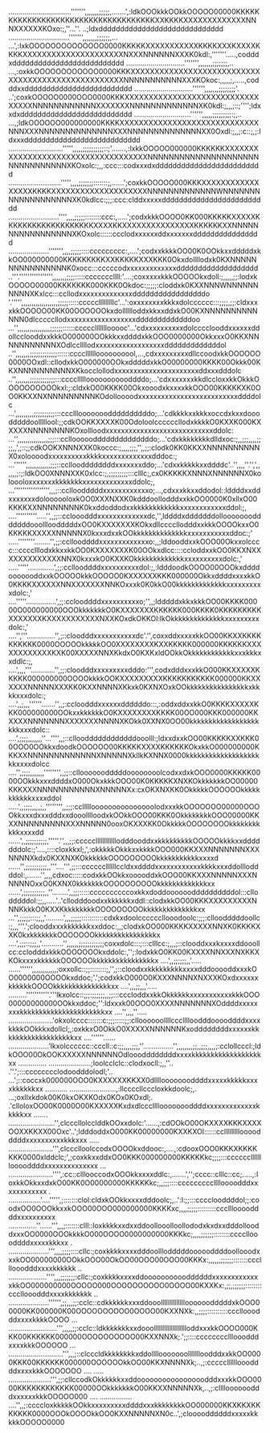 ...............................''''''',,,,,,,;;;;;,.......',:ldkOOOkkkOOkkOOOOO00000KKKKKKKKKKKKKKKKKKKKKKKKKKKKKKKKKKKKXXKKKKXXXXXXXXXXXXXNNNXXXXXXKOxo:;,''...''.  ..;ldxddddddddddddddddddddddddddddd
..............................''''''',,,,,,,;;;;;;,... ...',:lxkOOOOOOOOOOOOOO0000KKKKKXXXXXXXXXXXKKKKXXXKXXXXKKKKXXXXXXXXXXXXXXXXXXXXXNXXXNNNNNNXXXK0kdl:,'''''''.....,codddxdddddddddddddddddddddddddd
.............................''''''',,,,,,,;;;;;;;,..   ...,:oxkkOOOOOOOOOOOO0000KKKXXXXXXXXXXXXXXXXXXXXXXXXXXXXXXXXXXXXXXXXXXXXXXXXXXXNNNNNNNNNNNXXXKOkoc:,,,,,;,.....,codddxxddddddddddddddddddddddddd
.............................'''''',,,,,,,;;;;;;;;'.    ..';coxkOOOOO0000OOO0000KKKXXXXXXXXXXXXXXXXXXXXXXXXXXXXXXXXXNNNNNNNNNNNNXXXXXXXNNNNNNNNNNNNNXK0kdl:;,,,;::;'''';ldxxdxdddddddddddddddddddddddddd
............................'''''',,,,,;;;;;;;;;:;,..  ...,;ldkOOOOOO000000000KKKKXXXXXXXXXXXXXXXXXXXXXXXXXXXXXNNNXXXNNNNNNNNNNNNNNXXXNNNNNNNNNNNNNNXX0Oxdl:;,,;:c::;,;:ldxxxddddddddddddddddddddddddddd
...........................''''',,,,,;;;;;;;;;;::;'.......,:lxkkOOOOO000000KKKKKKXXXXXXXXXXXXXXXXXXXXXXXXXXXXXXXXXXXXNNNNNNNNNNNNNNNNNNNNNNNNNNNNNNNNXKOxolc:;,,:ccc:::codxxxdxddddddddddddddddddddddddd
..........................''''',,,,;;;;;;;:::::::;,......';coxkkOOOOO000KKKXXXXXXXXXXXXXXXXXKKKKXXXXXXXXXXXXXXXXXXXXNNNNNNNNNNNNNWNNNNNNNNNNNNNNNNNNNXK0kdlcc:;;;:ccc:clddxxxxxddddddddddddddddddddddddd
.........................'''',,,,;;;;;::::::::ccc:,.....';codxkkkOOOO0KK000KKKKKXXXXXKKKKKKKKKKKKKKKKKKKXXXXKKXXXXXXXXXXXXXXXKKKKKKXXNNNNNNNNNNNNNNNNNXKOxolc::::::ccclodxxxxxxddxxxxxxxdddddddddddddddd
....................''''''',,,,;;;;;::::ccccccccc:,....';codxxkkkkOO00K0OOkkxxdddddxkkOO000000000KKKKKKKKKXXKKKKKXXXKKK0Okxdollllodxk0KXNNNNNNNNNNNNNNNNK0xocc:::cccccodxxxxxxxxxxxxxddddddddddddddddddd
..'''.'''''''''''''''',,,,,,,;;;;:::::cccccccllll:'....;coxxxxxkkkOOOOOkxdoll:;,,,,,;;:lodxkOOOOO00000KKKKKKK000KKK0Okdoc:;;;;;:cloddxk0KXXNNNWNNNNNNNNNNXKxlcc:::ccllodxxxxxxxxxxxxxxdddddddddddddddddo
'.''''',,,,,,,,,,,,,,,,,,;;;;;:::::ccccclllllllllc'...':oxxxxxxxxkkkxdolcccccc:::;;;;,;;:cldxxxxkkOOOOO00KK00OOOOOOkxdolllllloddxkkxxddxkO00KXNNNNNNNNNNNNN0dlcccccllodxxxxxxxxxxxxxxxxxxdddddddddddddoo
...'',,,,,,,,,,,,,,,,;;;;;;::::::ccccclllllllooooc'...'cdxxxxxxxxxxdolcccclooddxxxxxxddollcclooddxxkkkO000000OOkkkxxddddxkkOOO0000000OkkxxxO0KKXNNNNNNNNNNNXOdlccllllodxxxxxxxxxxxxxxxxxxdddddddddddddol
..'',,,,,,,;;;;;;;;;;;;;::::::cccclllllloooooooool,...,cdxxxxxxxxxdllccoodxkkOOOOOO0000OOxdl::cllodxkkO000000OOkxdddddxkkO00000000KKKK00Okkk00KKXNNNNNNNNNNXKkocclollodxxxxxxxxxxxxxxxxxxxxxxddxxxdddolc
..'',,,,,,,;;;;;;;;;;;;:::cccclllllooooooooooddddo;...'cdxxxxxxxkkdlccloxxkkOkkkOOOOOOOOOOkxl:;:cldxkO00KKKK00OkxooodxkxxxxkkOOO00KKKKKXK0OO0KKXXNXNNNNNNNNNKOdolloooodxxxxxxxxxxxxxxxxxxxxxxxxxxddddolc
...',,,,,,,,,;;;;;;;;;;:::cccllloooooooddddddddddo;...'cdkkkkxxkkkxoccdxkxxdooodddddoolllllool:;;cdkOOKKXXXXK00OdoloolccccccllodxkkkkO0KXXK000KXXXXXNNNNNNNNKOxollloodxxxxxxxxxxxxxxxxxxxxxxxxxxxxddolc:
...'',,,,,,,,,,,,,,,;;;:::cclloooooddddddddddddddo;...'cdxkkkkkkkkdlldxoc:;,,;;;,,,,;;;;,,',;::;;cdkOOKXNNNXXK0koccc:;,,,,;;;,'',,;;:clodk0KK0KKXXNNNNNNNNNNX0xoloooodxxxxxxxxxxkkkkxxxxxxxxxxxxxdddoc:;
...'''''',,,,,,,,,,,,;;;::ccllooddddddddxxxxxxxddo;...'cdxxkkkkkxxddddc'..'',,,,''.'',',,,,,,;:;:ldkOO0XNNNXXK0xlcc:;,;;;;;;;;;:::clllc;,cx0KKKKKXNNNXNNNNNNX0koloooloxxxxxxxkkkkkkkxxxxxxxxxxxxxddolc;,
...''''''''''''''''',,,;::cclloodddddxxxxxxxxxxxxo;...,cdxxxkkxxddodol::lddddxxddxxxxxxxdoloooooloxkOO0XXXNXXK0kdddoollodddxxkkOO0000K0xllxO00KKKKXXNNNNNNNNK0kxddoddodxxkkkkkkkkkkkkxxxxxxxxxxxxddol:;,
....''''''''''.....'',,;;::cclooodddxxxxxxxxxxxxxdc,'',lddddxdddddddollooooooodddddddooollloodddddxOO0KXXXXXXXKOkxdllccccllodddxxkkkOOOOkxxO0KKKKKXXXXXNNNNNX0kxxxdxxkOOkkkkkkkkkkkkkkxxxxxxxxxxxddoc:;'
.....''''''''........'',;;:ccllooddddxxxxxxxxxxxxxo:,,;lddooddxxkOOO00Okxxolcccc:::cccclllodxkkxxkkOO0KXXXXXXXK00OOkxdlcc::::ccloddxxkOO0KKXNXXXXXXXXXXXXXNNX0kxxxkO0KXXKOkkkkkkkkkkkkkxxxxxxxxxxdolc:,'
.....'''''.............',;;:ccllooddddxxxxxxxxxxdol:;,:ldddoodkOOOO00OOOkxddddooooooddxxkOOOOOkkkOOOOO0KXXXXXXKKK000000OkkxddddxxxxkkO0KKKKXXXXXXNNXXXXXXXNNKOxxxk0K0kkO00kkkkkkkkkkkkkxxxxxxxxxxdolc:,'
....'''''...............',;;:cclooddddxxxxxxxxxxo;'',,;ldddddxkkxkkkOO00KKKK00000O000000000OOOkkkkkkkO0KXXXXXXXKKKKKK000KKKK0KKKKKKKKKXXXXXXXKXXXXXXXXXXXNXXKOxdkOKKOl:lkOkkkkkkkkkkkkkkxxxxxxxxxdolc:,'
....'','''..............'',;::cloodddxxxxxxxxxxxdc'.'',coxxddxxxxxkkOO00KKXXKKKKKKKKKK0000OOOOOkkkkkOO0XXXXXXXXKXXKKKKK000000KKKKKKXXXXXXXXXXXXKXK00XXXXXNNXKkdxO0KXKxldOOkkOkkkkkkkkkkkkxxxkkkxxddlc:;,
....',,,,'''............'',;;:cloodddxxxxxxxxxdddo:''',codxdddxxxkkO000KKXXXXXKKKKK000000000OOOOkkkkOOKXXXXXXXXXKKKKKKKKKKK000000KKXXXXXXNNNNNXXXKK0KXXNNNNXKkxk0KXNXOxkOOkkkkkkkkkkkkkkkkxkkkkxxxdolc:;
....',,;,,,''''''.......'',,;:ccloodddxxxxxxddddddo:::,:oddxddxxkkO0KKKKXXXXXKKK000000000OOkxxkkkkkkO0KXXXXXXXXKKKK00OO000KKK000000KKXXXXNNNNNNNXXXXXXXNNNNXKOkk0XXNX0OO00kkkkkkkkkkkkkkkkkkkkkxxxdolc::
....',;;;;,,,,,,,''...'''',,;::cllooddddddddddddooolll:;ldxxdxxkOO00KKKKKXXKKK00OOO0OOkkxdoodkOOOOOO00KKKKKXXXXKKKKKKOkxkkO000000000KKKXXNNNNNNNNNNNNNXNNNNNXkllkKXNNX0000kkkkkkkkkkkkkkkkkkkkkxxxxdolcc
....'',;;;;,,,,,,,'''''''',,;;::clloooooodddddoooooooolcodxxdxkOOO0000KKKKK0000OOkkkxxxddddxO000OkxkkkOOO00K0KKKKKXNXKOkkkkkkkOO00000KKKXXXNNNNNNNNNNNXNNNNNXx:cxOKXNXKK0OkkkkkOOOOOOkkkkkkkkkkkxxxxddol
.....',,;;;;,,,,;,,'''''''',,;;;:cclllllooooooooooooooolodxxxkkOOOOOOO00000OOOOkkxxxdxxxdddxxdooolllloodxkOOkkOOO00KKK0OkkkkkkkkOOO00000KKXXNNNNNNNNNXXXNNNNN0ooxOKXXXKK0OkkkkkOOOOOOOOkkkkkkkkkkkxxxxdd
......',,;;;;;;;;;;,'''''.'',,,;;:cccccllllllllllllodddooddxxkkkkkkkkkOOOOOkkkkxxdddddddolc:;'....,::::cloxkkxl;,',:okkkkkOkkkxxkkkkOOO000KKXXXNNNNNNNXXXNNNNXkdx0KXXNXKOkkkkkkOOOOOOOOOkkkkkkkkkkkxxxxd
......'',;;;;;;;;;;,,'''....''',;;:::ccccccllllllccldxxddddxxxxxxxxxxxxkkkkxxxddollloddddol:,.......'',,,,cdxoc:::::codxkkOOkkxooooddxkOOO00KKXXXNNNNNXXXNNNNNOxxO0KXNX0kkkkkkkOOOOOOOOOOkkkkkkkkkkkkkxx
 ......',;;;;;;;;;;,,''........',,;;;:::::ccccccccccoxkkxdoddooooooddddddddddol:::cllodddddol:;;,,.....'..'cllodddoodxxkkkkkkxddl::clodxkkOO00KKKXXXXXXXXXNNNKkkkO0KXXKkkkkkkkkOOOOOOOOOkkkkkkkkkkkkkkxx
    ...'',;;;;;:::;;,,'.........',,,;;;;;:::::::::::cdxkxdoolccccccllooodoolc:;;;:clloodddddoollc:;,,,'''.';clooddxxxkkkkkkkxxddoc:,,;clodxkOO000KKKKXXXXXNNXK0KKKKXXK0kxkkkkkkkOOOOOOOkkkkkkkkkkkkkkkkx
     ....',;;;::;;;,,'...........'',,,,,,;;;;;;;;;;;;coxxdolc:::;:::clllcc:;,,,;::clooddxxxkxxxxddooollcc:cclodddxkkkOOOOOOOkxddolc:,'';:lodxkkO0KK00KXXXXNNXXXNXKKXKOkxxxxkkkkkkOOOOOOkkkkkkkkkkkkkkkkx
     ....',,;;;;;;,,'.....   ......'''''',,,,,,,,,,,,;oxxollc::;;::::::::;,'',;::cloodxxkkkkkkkkkxxxxdddooooddxxxkOO0000000OOOOkxddoc;'.';codxkkO000O0KXXXNNNNXNXXXKOxdxxxxxxkkkkkkOOOOkkkkkkkkkkkkkkkxx
      ....',,,;;,,,'.....     .........'''''''''''.'''lkxolcc::;;;:;;;;;;,,;;:::cccloddxxkkOkkkkkkxxxxxxxxxxxkkkOOO00000000000OOkkxddoc;'':ldxxxk00OOO0XXXXNNNNNNNXOddddxxxxxxxxkkkkkkkkkkkkkkkkkkkkkkxx
       ....'',,,,''.....       ......................'okxolcccc:::::::c:;;;:::::;;:clloooooollllccclllloodddooooddddxxxxkkkkOOkkkxdollcl;,:oxkkxO0OkkO0XXXXXNNNNNNKxoddddddddxxxxxxkkkkkkkkkkkkkkkkkkkxx
        ....''''''......         ....................'lkxolcccccc::cccll::c:;;,,,,;;;,''...............'',,,,,,,,;;,,;;;,,,,;:cclollcccl:;ldkOOO00OkOOKXXXXXNNNNNNOdloooddddddddxxxxkkkkkkkkkkkkkkkkkkxx
         ..............          .....................;loolcclclc::clodxocll:;,,''..      .''.';:::cccccccclodoodddolodl;'..   ...';::coccxk000000OOO0KXXXXXXKKXX0dlllloooooooddddxxxxxkkkkkxxxxkkkkkkxx
          ...........           .......................,:llccccllcccloxkkdoolc;,.      ...;oxllxkdok00K0kxOKXKOdx0KOx0KOxdl;.    .'clloloxOO00K0000O00KXXXXXKxdxdlccclllloooooooddddxxxxxxxxxxxxxkkkkkxx
           .......             .......................'',clcccllolcclddkOOxxdolc:'......,:cdOOkO00OKXXXXKKKXXXXOOXXKKXX00Oxc'..';ldddoddxO000KK00000000KXXKXOl::::::ccllllllllloooodddddxxxxxxxxxxkkkxxx
            .....              ......................''',clccclloolccodxOOOOkxddooc:,....,:cdooxOOO0KKKXKKKKKKK0000xlddclc;',;coxkkxxddxOO0KKK000000000KKKKKkc;;;;:::cccccclllllllooooddddxxxxxxxxxxxxxx
             ...              ......................'''',:cc::clllooccodxOOOkkxxxxddlc:,.......','';cccc::clllc::cc;.....,:loxkkOkkxxdxkO00KK0O00000000KKKKKkc;,,;;;::::ccccccccclllloooodddxxxxxxxxxxxx
              .               ................'....''''',;:::::::clol:cldxkOOkkxxxxdddoolc;,..':l:;;:::cccclooddddol;;:coodxOO0OOOkkxxkOOO00OOO000000000KKKKxc,,,,;;;;;:::::::::ccclllooooddddxxxxxxxxxx
                              ..............''......''',,,;:::::::clll::loxkkkkxxdxxddoollooolloollododxkxdxxdddollooddxxxOO0000OOOkkkkO000OOOO0000000000KKKkc;,,,,;;;;;;::::::::cccclloooddddxxxxxkkkxx
.                               ....................''',,,,;;;;::::cllc:;coxkkkkxxxxdddoolllodddddoooooddddoollooodxxxkOO00000000OOkkOOO00OkOO00OOO00OOO00KKKx:,,,,,,;;;;;;:::::::ccclllooodddxxxxkkkkkk
..                                ...................'''',,,;;;;;;;:cllc:;coxkkkkxxxxddooooooooooddddddxxxxxxxxxxxxxkkOO000000000OOOOO000OOOOOOOOOO0OOOO00KXXKx:,;;,;;;;;;::::::::cccllooodddxxxxkkkkkkk
..                                ....................'''''',;;,,,;;:cclc::cdkkkkkkxxxddooolllllllllllllloooooodddddxkOOO00000KK000000K00OOOOOOOOOO0OOOO00KXXNXk:,,;;;;::::::::::cccllooodddxxxxkkkkOOOO
...                                ........................''',,,,,;;:cclc::ldkkkkkkkxxdooollllllllllllllllllloddxxxkkOOOO000KKK00KKKKKK000000OOOOOOOOOO00KXXNNXk;.';;::::cccccccclllooodddxxxxkkkOOOOOO
...                                 ...........................''',,,;::clcccldkkkkkkkkxddollllooooooollllllloodddxxkkOO0000KKK00KKKKKK000000OOOOOOkkOO00KKXNNNNXk;..,;:ccccclllllloooddddxxxxkkkOOOOOOO
....                                  .....  .....................''',;;:cllccodkOkkkkkkxxddoooooooooooooooodddxxxkkOOO0000KKKKKKKKKKKK00000OOkkkkkkkO00KKXXNNNNNXk,..,;:clllloooooodddxxxxxxkkkOOOOO000
....                                           ................ ....'',,;:ccccloxkkkkkOOkkxxxxxxxxxddddxxxkkkkkkkkOO000000KKXKKXKKKKKKK0000OOOkOOOOkkOO0KXXNNNNNXN0c..',;clooooddddddxxxxxkkkkkOOOOO0000
